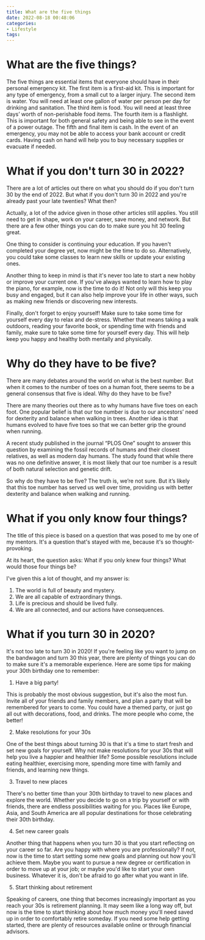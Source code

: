 ```yaml
---
title: What are the five things
date: 2022-08-18 00:48:06
categories:
- Lifestyle
tags:
---
```



#  What are the five things?

The five things are essential items that everyone should have in their personal emergency kit. The first item is a first-aid kit. This is important for any type of emergency, from a small cut to a larger injury. The second item is water. You will need at least one gallon of water per person per day for drinking and sanitation. The third item is food. You will need at least three days’ worth of non-perishable food items. The fourth item is a flashlight. This is important for both general safety and being able to see in the event of a power outage. The fifth and final item is cash. In the event of an emergency, you may not be able to access your bank account or credit cards. Having cash on hand will help you to buy necessary supplies or evacuate if needed.

#  What if you don't turn 30 in 2022?

There are a lot of articles out there on what you should do if you don't turn 30 by the end of 2022. But what if you don't turn 30 in 2022 and you're already past your late twenties? What then?

Actually, a lot of the advice given in those other articles still applies. You still need to get in shape, work on your career, save money, and network. But there are a few other things you can do to make sure you hit 30 feeling great.

One thing to consider is continuing your education. If you haven't completed your degree yet, now might be the time to do so. Alternatively, you could take some classes to learn new skills or update your existing ones.

Another thing to keep in mind is that it's never too late to start a new hobby or improve your current one. If you've always wanted to learn how to play the piano, for example, now is the time to do it! Not only will this keep you busy and engaged, but it can also help improve your life in other ways, such as making new friends or discovering new interests.

Finally, don't forget to enjoy yourself! Make sure to take some time for yourself every day to relax and de-stress. Whether that means taking a walk outdoors, reading your favorite book, or spending time with friends and family, make sure to take some time for yourself every day. This will help keep you happy and healthy both mentally and physically.

#  Why do they have to be five?

There are many debates around the world on what is the best number. But when it comes to the number of toes on a human foot, there seems to be a general consensus that five is ideal. Why do they have to be five?

There are many theories out there as to why humans have five toes on each foot. One popular belief is that our toe number is due to our ancestors’ need for dexterity and balance when walking in trees. Another idea is that humans evolved to have five toes so that we can better grip the ground when running.

A recent study published in the journal “PLOS One” sought to answer this question by examining the fossil records of humans and their closest relatives, as well as modern day humans. The study found that while there was no one definitive answer, it is most likely that our toe number is a result of both natural selection and genetic drift.

So why do they have to be five? The truth is, we’re not sure. But it’s likely that this toe number has served us well over time, providing us with better dexterity and balance when walking and running.

#  What if you only know four things?

The title of this piece is based on a question that was posed to me by one of my mentors. It's a question that's stayed with me, because it's so thought-provoking.

At its heart, the question asks: What if you only knew four things? What would those four things be?

I've given this a lot of thought, and my answer is:

1. The world is full of beauty and mystery.
2. We are all capable of extraordinary things.
3. Life is precious and should be lived fully.
4. We are all connected, and our actions have consequences.

#  What if you turn 30 in 2020?

It's not too late to turn 30 in 2020! If you're feeling like you want to jump on the bandwagon and turn 30 this year, there are plenty of things you can do to make sure it's a memorable experience. Here are some tips for making your 30th birthday one to remember:

1. Have a big party!

This is probably the most obvious suggestion, but it's also the most fun. Invite all of your friends and family members, and plan a party that will be remembered for years to come. You could have a themed party, or just go all out with decorations, food, and drinks. The more people who come, the better!

2. Make resolutions for your 30s

One of the best things about turning 30 is that it's a time to start fresh and set new goals for yourself. Why not make resolutions for your 30s that will help you live a happier and healthier life? Some possible resolutions include eating healthier, exercising more, spending more time with family and friends, and learning new things.

3. Travel to new places

There's no better time than your 30th birthday to travel to new places and explore the world. Whether you decide to go on a trip by yourself or with friends, there are endless possibilities waiting for you. Places like Europe, Asia, and South America are all popular destinations for those celebrating their 30th birthday.

4. Set new career goals

Another thing that happens when you turn 30 is that you start reflecting on your career so far. Are you happy with where you are professionally? If not, now is the time to start setting some new goals and planning out how you'll achieve them. Maybe you want to pursue a new degree or certification in order to move up at your job; or maybe you'd like to start your own business. Whatever it is, don't be afraid to go after what you want in life.

5. Start thinking about retirement

Speaking of careers, one thing that becomes increasingly important as you reach your 30s is retirement planning. It may seem like a long way off, but now is the time to start thinking about how much money you'll need saved up in order to comfortably retire someday. If you need some help getting started, there are plenty of resources available online or through financial advisors.